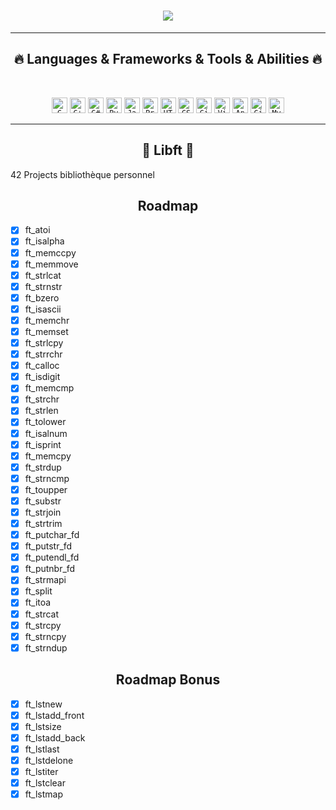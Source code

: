 <h1 align="center">
  <a href="https://git.io/typing-svg">
    <img src="https://readme-typing-svg.herokuapp.com/?lines=Hello,+There!+👋;This+is+Vieuxnorris....;Nice+to+meet+you!&center=true&size=30">
  </a>
</h1>

<hr>
<h2 align="center">🔥 Languages & Frameworks & Tools & Abilities 🔥</h2>
<br>
<p align="center">
  <code><img title="C" height="25" src="https://user-images.githubusercontent.com/26462639/200927520-387c7a12-39b1-4a98-b7ab-ad715c0f22f4.png"></code>
  <code><img title="C++" height="25" src="https://user-images.githubusercontent.com/26462639/200927221-0b418c66-7b5f-446f-add6-7951c86b9f3d.png"></code>
  <code><img title="C#" height="25" src="https://user-images.githubusercontent.com/26462639/200927585-9a825d69-afb4-4b02-b915-a5752ef026b9.png"></code>
  <code><img title="Python" height="25" src="https://user-images.githubusercontent.com/26462639/200927686-f4a77dad-d185-4cd8-8b67-6f30e5b94160.png"></code>
  <code><img title="Javascript" height="25" src="https://user-images.githubusercontent.com/26462639/200927750-c6519d36-8966-4d12-8bf5-467aed106f06.png"></code>
  <code><img title="Problem Solving" height="25" src="https://user-images.githubusercontent.com/26462639/200927922-05ab6d76-a138-4dd9-bf93-56cecee38065.png"></code>
  <code><img title="HTML5" height="25" src="https://user-images.githubusercontent.com/26462639/200927986-4827f8de-cc30-4341-8e28-33eb08c0bcf2.png"></code>
  <code><img title="CSS" height="25" src="https://user-images.githubusercontent.com/26462639/200928083-45803707-ef12-4619-acbd-56bf6df5fadb.png"></code>
  <code><img title="Git" height="25" src="https://user-images.githubusercontent.com/26462639/200928228-5d2cd6e3-0ed4-49d5-9b34-7e837449e14f.png"></code>
  <code><img title="Visual Studio Code" height="25" src="https://user-images.githubusercontent.com/26462639/200928281-73a8d46d-eb5f-4643-afab-ee45f5b7485b.png"></code>
  <code><img title="Android" height="25" src="https://user-images.githubusercontent.com/26462639/200928390-6c562f9a-db22-4214-b38c-65dfa9003953.png"></code>
  <code><img title="GitHub" height="25" src="https://user-images.githubusercontent.com/26462639/200928532-0747ab28-efd9-40f0-85ca-d68c9c1e73ff.png"></code>
  <code><img title="MySQL" height="25" src="https://user-images.githubusercontent.com/26462639/200928601-76a7e37f-1225-47f9-8a8f-c7c7d946481f.png"></code>
</p>
<hr>
<h2 align="center">📙 Libft 📙</h2>

42 Projects bibliothèque personnel

<h2 align="center"> Roadmap </h2>

- [x] ft_atoi
- [x] ft_isalpha
- [x] ft_memccpy
- [x] ft_memmove
- [x] ft_strlcat
- [x] ft_strnstr
- [x] ft_bzero
- [x] ft_isascii
- [x] ft_memchr
- [x] ft_memset
- [x] ft_strlcpy
- [x] ft_strrchr
- [x] ft_calloc
- [x] ft_isdigit
- [x] ft_memcmp
- [x] ft_strchr
- [x] ft_strlen
- [x] ft_tolower
- [x] ft_isalnum
- [x] ft_isprint
- [x] ft_memcpy
- [x] ft_strdup
- [x] ft_strncmp
- [x] ft_toupper
- [x] ft_substr
- [x] ft_strjoin
- [x] ft_strtrim
- [x] ft_putchar_fd
- [x] ft_putstr_fd
- [x] ft_putendl_fd
- [x] ft_putnbr_fd
- [x] ft_strmapi
- [x] ft_split
- [x] ft_itoa
- [x] ft_strcat
- [x] ft_strcpy
- [x] ft_strncpy
- [x] ft_strndup

<h2 align="center"> Roadmap Bonus </h2>

- [x] ft_lstnew
- [x] ft_lstadd_front
- [x] ft_lstsize
- [x] ft_lstadd_back
- [x] ft_lstlast
- [x] ft_lstdelone
- [x] ft_lstiter
- [x] ft_lstclear
- [x] ft_lstmap
